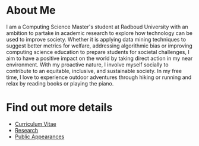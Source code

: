 # About Me
I am a Computing Science Master's student at Radboud University with an ambition to partake in academic research to explore how technology can be used to improve society. Whether it is applying data mining techniques to suggest better metrics for welfare, addressing algorithmic bias or improving computing science education to prepare students for societal challenges, I aim to have a positive impact on the world by taking direct action in my near environment. With my proactive nature, I involve myself socially to contribute to an equitable, inclusive, and sustainable society. In my free time, I love to experience outdoor adventures through hiking or running and relax by reading books or playing the piano.

# Find out more details
- [Curriculum Vitae](cv.md)
- [Research](research.md)
- [Public Appearances](public.md)  

<!---
- [Data Science Projects](datascience.md)
- [Science in Society Projects](sis.md)
- [Academic Interests](academicInterest.md)  
--->